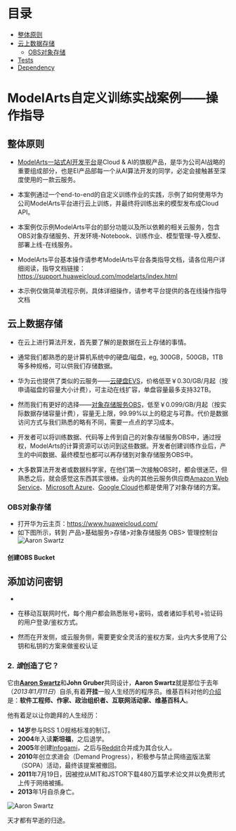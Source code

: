 目录
=================

* [整体原则](#整体原则)
* [云上数据存储](#云上数据存储)
  * [OBS对象存储](#OBS对象存储)
* [Tests](#tests)
* [Dependency](#dependency)
    
# ModelArts自定义训练实战案例——操作指导

## 整体原则

- [ModelArts一站式AI开发平台](https://www.huaweicloud.com/product/ai-modelarts.html)是Cloud & AI的旗舰产品，是华为公司AI战略的重要组成部分，也是EI产品部每一个从AI算法开发的同学，必定会接触甚至深度使用的一款云服务。

- 本案例通过一个end-to-end的自定义训练作业的实践，示例了如何使用华为公司ModelArts平台进行云上训练，并最终将训练出来的模型发布成Cloud API。

- 本案例仅示例ModelArts平台的部分功能以及所以依赖的相关云服务，包含OBS对象存储服务、开发环境-Notebook、训练作业、模型管理-导入模型、部署上线-在线服务。

- ModelArts平台基本操作请参考ModelArts平台各类指导文档，请各位用户详细阅读，指导文档链接：https://support.huaweicloud.com/modelarts/index.html

- 本示例仅做简单流程示例，具体详细操作，请参考平台提供的各在线操作指导文档

## 云上数据存储

- 在云上进行算法开发，首先要了解的是数据在云上存储的事情。

- 通常我们都熟悉的是计算机系统中的硬盘/磁盘，eg, 300GB，500GB，1TB等多种规格，可以供我们存储数据。

- 华为云也提供了类似的云服务——[云硬盘EVS](https://www.huaweicloud.com/product/evs.html)，价格低至￥0.30/GB/月起（按申请磁盘的容量大小计费），可主动在线扩容，单盘容量最多支持32TB。

- 然而我们有更好的选择——[对象存储服务OBS](https://www.huaweicloud.com/product/obs.html)，低至￥0.099/GB/月起（按实际数据存储容量计费），容量无上限，99.99%以上的稳定与可靠。代价是数据访问方式与我们熟悉的略有不同，需要一点点的学习成本。

- 开发者可以将训练数据、代码等上传到自己的对象存储服务OBS中，通过授权，ModelArts的计算资源可以访问到这些数据。开发者创建训练作业后，产生的中间数据、最终模型也都可以再存储到对象存储服务OBS中。

- 大多数算法开发者或数据科学家，在他们第一次接触OBS时，都会很迷茫，但熟悉之后，就会感觉这东西其实很棒。业内的其他云服务供应商[Amazon Web Service](https://aws.amazon.com/cn/s3/)、[Microsoft Azure](https://azure.microsoft.com/en-us/services/storage/blobs/)、[Google Cloud](https://cloud.google.com/storage/)也都是使用了对象存储的方案。

### OBS对象存储

- 打开华为云主页：https://www.huaweicloud.com/
- 如下图所示，转到 产品>基础服务>存储>对象存储服务 OBS> 管理控制台
![Aaron Swartz](https://modelarts-cnnorth1-modelhub-meta.obs.cn-north-1.myhuaweicloud.com/picture/05d4ae2d-739f-441d-a34f-72c60606c61f.gif)

#### 创建OBS Bucket





## 添加访问密钥

- 

- 在移动互联网时代，每个用户都会熟悉账号+密码，或者诸如手机号+验证码的用户登录/鉴权方式。

- 然而在开发侧，或云服务侧，需要更安全灵活的鉴权方案，业内大多使用了公钥和私钥的方案来做鉴权认证





### 2. *谁*创造了它？
它由[**Aaron Swartz**](http://www.aaronsw.com/)和**John Gruber**共同设计，**Aaron Swartz**就是那位于去年（*2013年1月11日*）自杀,有着**开挂**一般人生经历的程序员。维基百科对他的[介绍](http://zh.wikipedia.org/wiki/%E4%BA%9A%E4%BC%A6%C2%B7%E6%96%AF%E6%B2%83%E8%8C%A8)是：**软件工程师、作家、政治组织者、互联网活动家、维基百科人**。    

他有着足以让你跪拜的人生经历：    
+ **14岁**参与RSS 1.0规格标准的制订。     
+ **2004**年入读**斯坦福**，之后退学。   
+ **2005**年创建[Infogami](http://infogami.org/)，之后与[Reddit](http://www.reddit.com/)合并成为其合伙人。   
+ **2010**年创立求进会（Demand Progress），积极参与禁止网络盗版法案（SOPA）活动，最终该提案被撤回。   
+ **2011**年7月19日，因被控从MIT和JSTOR下载480万篇学术论文并以免费形式上传于网络被捕。     
+ **2013**年1月自杀身亡。    

![Aaron Swartz](https://modelarts-cnnorth1-modelhub-meta.obs.cn-north-1.myhuaweicloud.com/picture/05d4ae2d-739f-441d-a34f-72c60606c61f.gif)

天才都有早逝的归途。

